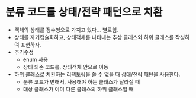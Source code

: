 # 분류 코드를 상태/전략 패턴으로 치환

- 객체의 상태를 정수형으로 가지고 있다... 별로임.
- 상태를 자기캡슐화하고, 상태객체를 나타내는 추상 클래스와 하위 클래스를 작성하여 표현하자.
- 추가수정
  - enum 사용
  - 상태 의존 코드를, 상태객체 안으로 이동
- 하위 클래스로 치환하는 리팩토링을 쓸 수 없을 때 상태/전략 패턴을 사용한다.
  - 분류 코드가 변해서, 사용해야 하는 클래스가 달라질 때
  - 대상 클래스가 이미 다른 클래스의 하위 클래스일 때
